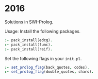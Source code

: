 # 2016

Solutions in SWI-Prolog.

Usage: Install the following packages.

```prolog
:- pack_install(edcg).
:- pack_install(func).
:- pack_install(reif).
```

Set the following flags in your `init.pl`.

```prolog
:- set_prolog_flag(back_quotes, codes).
:- set_prolog_flag(double_quotes, chars).
```
